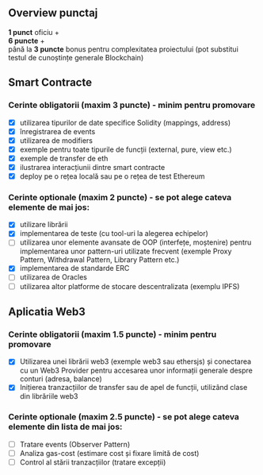 ## Overview punctaj

**1 punct** oficiu + <br>
**6 puncte** +  
până la **3 puncte** bonus pentru complexitatea proiectului (pot substitui testul de cunoștințe generale Blockchain)

## Smart Contracte

### Cerinte obligatorii (maxim **3 puncte**) - minim pentru promovare

- [x] utilizarea tipurilor de date specifice Solidity (mappings, address)
- [x] înregistrarea de events
- [x] utilizarea de modifiers
- [x] exemple pentru toate tipurile de funcții (external, pure, view etc.)
- [x] exemple de transfer de eth
- [x] ilustrarea interacțiunii dintre smart contracte
- [x] deploy pe o rețea locală sau pe o rețea de test Ethereum

### Cerinte optionale (maxim **2 puncte**) - se pot alege cateva elemente de mai jos:

- [x] utilizare librării
- [x] implementarea de teste (cu tool-uri la alegerea echipelor)
- [ ] utilizarea unor elemente avansate de OOP (interfețe, moștenire) pentru
      implementarea unor pattern-uri utilizate frecvent (exemple Proxy Pattern,
      Withdrawal Pattern, Library Pattern etc.)
- [x] implementarea de standarde ERC
- [ ] utilizarea de Oracles
- [ ] utilizarea altor platforme de stocare descentralizata (exemplu IPFS)

## Aplicatia Web3

### Cerinte obligatorii (maxim **1.5 puncte**) - minim pentru promovare

- [x] Utilizarea unei librării web3 (exemple web3 sau ethersjs) și conectarea cu un
      Web3 Provider pentru accesarea unor informații generale despre conturi
      (adresa, balance)
- [x] Inițierea tranzacțiilor de transfer sau de apel de funcții, utilizând clase din
      librăriile web3

### Cerinte optionale (maxim **2.5 puncte**) - se pot alege cateva elemente din lista de mai jos:

- [ ] Tratare events (Observer Pattern)
- [ ] Analiza gas-cost (estimare cost și fixare limită de cost)
- [ ] Control al stării tranzacțiilor (tratare excepții)
